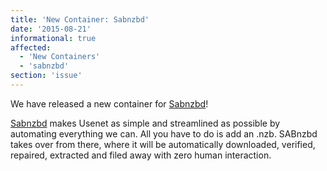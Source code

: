 ```yaml
---
title: 'New Container: Sabnzbd'
date: '2015-08-21'
informational: true
affected:
  - 'New Containers'
  - 'sabnzbd'
section: 'issue'
---
```

We have released a new container for [Sabnzbd](https://github.com/linuxserver/docker-sabnzbd)!

[Sabnzbd](http://sabnzbd.org/) makes Usenet as simple and streamlined as possible by automating everything we can. All you have to do is add an .nzb. SABnzbd takes over from there, where it will be automatically downloaded, verified, repaired, extracted and filed away with zero human interaction.